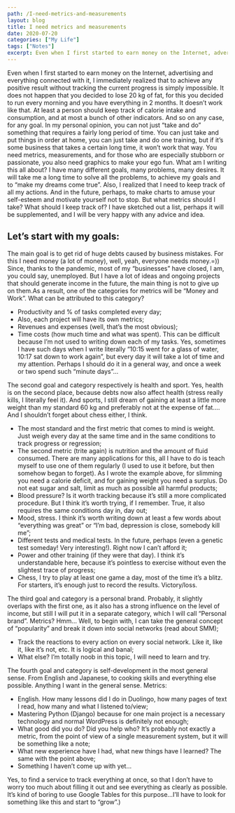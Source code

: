 ```yaml
---
path: /I-need-metrics-and-measurements
layout: blog
title: I need metrics and measurements
date: 2020-07-20
categories: ["My Life"]
tags: ["Notes"]
excerpt: Even when I first started to earn money on the Internet, advertising and everything connected with it, I immediately realized that to achieve any positive result without tracking the current progress is simply impossible. It does not happen that you decided to lose 20 kg of fat, for this you decided to run every morning and you have everything in 2 months.
---
```


Even when I first started to earn money on the Internet, advertising and everything connected with it, I immediately realized that to achieve any positive result without tracking the current progress is simply impossible. It does not happen that you decided to lose 20 kg of fat, for this you decided to run every morning and you have everything in 2 months. It doesn’t work like that. At least a person should keep track of calorie intake and consumption, and at most a bunch of other indicators. And so on any case, for any goal. In my personal opinion, you can not just “take and do” something that requires a fairly long period of time. You can just take and put things in order at home, you can just take and do one training, but if it’s some business that takes a certain long time, it won’t work that way. You need metrics, measurements, and for those who are especially stubborn or passionate, you also need graphics to make your ego fun. What am I writing this all about? I have many different goals, many problems, many desires. It will take me a long time to solve all the problems, to achieve my goals and to “make my dreams come true”. Also, I realized that I need to keep track of all my actions. And in the future, perhaps, to make charts to amuse your self-esteem and motivate yourself not to stop. But what metrics should I take? What should I keep track of? I have sketched out a list, perhaps it will be supplemented, and I will be very happy with any advice and idea.

## Let’s start with my goals:

The main goal is to get rid of huge debts caused by business mistakes. For this I need money (a lot of money), well, yeah, everyone needs money.=)) Since, thanks to the pandemic, most of my “businesses” have closed, I am, you could say, unemployed. But I have a lot of ideas and ongoing projects that should generate income in the future, the main thing is not to give up on them.As a result, one of the categories for metrics will be “Money and Work”. What can be attributed to this category?

- Productivity and % of tasks completed every day;
- Also, each project will have its own metrics;
- Revenues and expenses (well, that’s the most obvious);
- Time costs (how much time and what was spent). This can be difficult because I’m not used to writing down each of my tasks. Yes, sometimes I have such days when I write literally “10:15 went for a glass of water, 10:17 sat down to work again”, but every day it will take a lot of time and my attention. Perhaps I should do it in a general way, and once a week or two spend such “minute days”…

The second goal and category respectively is health and sport. Yes, health is on the second place, because debts now also affect health (stress really kills, I literally feel it). And sports, I still dream of gaining at least a little more weight than my standard 60 kg and preferably not at the expense of fat…. And I shouldn’t forget about chess either, I think.

- The most standard and the first metric that comes to mind is weight. Just weigh every day at the same time and in the same conditions to track progress or regression;
- The second metric (trite again) is nutrition and the amount of fluid consumed. There are many applications for this, all I have to do is teach myself to use one of them regularly (I used to use it before, but then somehow began to forget). As I wrote the example above, for slimming you need a calorie deficit, and for gaining weight you need a surplus. Do not eat sugar and salt, limit as much as possible all harmful products;
- Blood pressure? Is it worth tracking because it’s still a more complicated procedure. But I think it’s worth trying, if I remember. True, it also requires the same conditions day in, day out;
- Mood, stress. I think it’s worth writing down at least a few words about “everything was great” or “I’m bad, depression is close, somebody kill me”;
- Different tests and medical tests. In the future, perhaps (even a genetic test someday! Very interesting!). Right now I can’t afford it;
- Power and other training (if they were that day). I think it’s understandable here, because it’s pointless to exercise without even the slightest trace of progress;
- Chess, I try to play at least one game a day, most of the time it’s a blitz. For starters, it’s enough just to record the results. Victory/loss.

The third goal and category is a personal brand. Probably, it slightly overlaps with the first one, as it also has a strong influence on the level of income, but still I will put it in a separate category, which I will call “Personal brand”. Metrics? Hmm… Well, to begin with, I can take the general concept of “popularity” and break it down into social networks (read about SMM);

- Track the reactions to every action on every social network. Like it, like it, like it’s not, etc. It is logical and banal;
- What else? I’m totally noob in this topic, I will need to learn and try.

The fourth goal and category is self-development in the most general sense. From English and Japanese, to cooking skills and everything else possible. Anything I want in the general sense. Metrics:

- English. How many lessons did I do in Duolingo, how many pages of text I read, how many and what I listened to/view;
- Mastering Python (Django) because for one main project is a necessary technology and normal WordPress is definitely not enough;
- What good did you do? Did you help who? It’s probably not exactly a metric, from the point of view of a single measurement system, but it will be something like a note;
- What new experience have I had, what new things have I learned? The same with the point above;
- Something I haven’t come up with yet…

Yes, to find a service to track everything at once, so that I don’t have to worry too much about filling it out and see everything as clearly as possible. It’s kind of boring to use Google Tables for this purpose…I’ll have to look for something like this and start to “grow”.)
